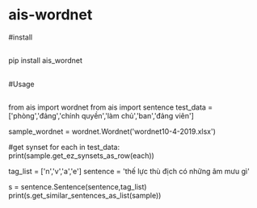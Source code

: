 # ais-wordnet

#install

##
pip install ais_wordnet
##

#Usage

##

from ais import wordnet
from ais import sentence
test_data = ['phòng','đảng','chính quyền','làm chủ','ban','đảng viên']

sample_wordnet = wordnet.Wordnet('wordnet10-4-2019.xlsx')

#get synset
for each in test_data:
    print(sample.get_ez_synsets_as_row(each))

tag_list = ['n','v','a','e']
sentence = 'thế lực thù địch có những âm mưu gì'

s = sentence.Sentence(sentence,tag_list)
print(s.get_similar_sentences_as_list(sample))


##
